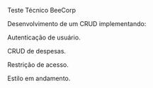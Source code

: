 <stront>Teste Técnico BeeCorp </strong>

Desenvolvimento de um CRUD implementando:

Autenticação de usuário.

CRUD de despesas.

Restrição de acesso.

Estilo em andamento.